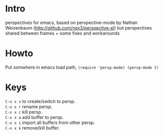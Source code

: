 # Intro
perspectives for emacs, based on perspective-mode by Nathan Weizenbaum (http://github.com/nex3/perspective-el)
but perspectives shared between frames + some fixes and workarounds

# Howto
Put somwhere in emacs load path, `(require 'persp-mode) (persp-mode t)`

# Keys
`C-x x s` to create/switch to persp.  
`C-x x r` rename persp.  
`C-x x c` kill persp.  
`C-x x a` add buffer to persp.  
`C-x x i` import all buffers from other persp.  
`C-x x k` remove/kill buffer.  

